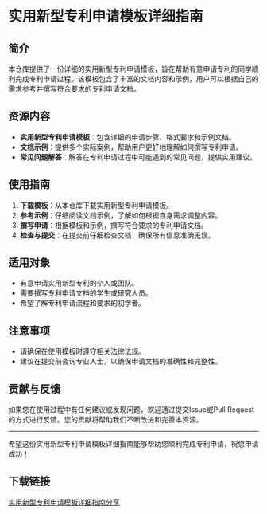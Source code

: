 # 实用新型专利申请模板详细指南

## 简介
本仓库提供了一份详细的实用新型专利申请模板，旨在帮助有意申请专利的同学顺利完成专利申请过程。该模板包含了丰富的文档内容和示例，用户可以根据自己的需求参考并撰写符合要求的专利申请文档。

## 资源内容
- **实用新型专利申请模板**：包含详细的申请步骤、格式要求和示例文档。
- **文档示例**：提供多个实际案例，帮助用户更好地理解如何撰写专利申请。
- **常见问题解答**：解答在专利申请过程中可能遇到的常见问题，提供实用建议。

## 使用指南
1. **下载模板**：从本仓库下载实用新型专利申请模板。
2. **参考示例**：仔细阅读文档示例，了解如何根据自身需求调整内容。
3. **撰写申请**：根据模板和示例，撰写符合要求的专利申请文档。
4. **检查与提交**：在提交前仔细检查文档，确保所有信息准确无误。

## 适用对象
- 有意申请实用新型专利的个人或团队。
- 需要撰写专利申请文档的学生或研究人员。
- 希望了解专利申请流程和要求的初学者。

## 注意事项
- 请确保在使用模板时遵守相关法律法规。
- 建议在提交前咨询专业人士，以确保申请文档的准确性和完整性。

## 贡献与反馈
如果您在使用过程中有任何建议或发现问题，欢迎通过提交Issue或Pull Request的方式进行反馈。您的贡献将帮助我们不断改进和完善本资源。

---

希望这份实用新型专利申请模板详细指南能够帮助您顺利完成专利申请，祝您申请成功！

## 下载链接

[实用新型专利申请模板详细指南分享](https://pan.quark.cn/s/76bc64b39fed)